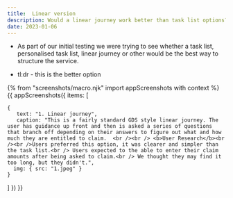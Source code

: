 ```yaml
---
title:  Linear version
description: Would a linear journey work better than task list options?
date: 2023-01-06
---
```


* As part of our initial testing we were trying to see whether a task list, personalised task list, linear journey or other would be the best way to structure the service.

* tl:dr - this is the better option


<!-- ## User needs

<b>As a prosecuter </b>
I need to find a case<br />

<b>As a prosecuter </b>
I need to do the thing<br /> -->



{% from "screenshots/macro.njk" import appScreenshots with context %}
{{ appScreenshots({
  items: [

    {
       text: "1. Linear journey",
       caption: "This is a fairly standard GDS style linear journey. The user has guidance up front and then is asked a series of questions that branch off depending on their answers to figure out what and how much they are entitled to claim.  <br /><br /> <b>User Research</b><br /><br />Users preferred this option, it was clearer and simpler than the task list.<br /> Users expected to the able to enter their claim amounts after being asked to claim.<br /> We thought they may find it too long, but they didn't.",
      img: { src: "1.jpeg" }
    }
         

            

  ]
}) }}



<!-- ## User research -->